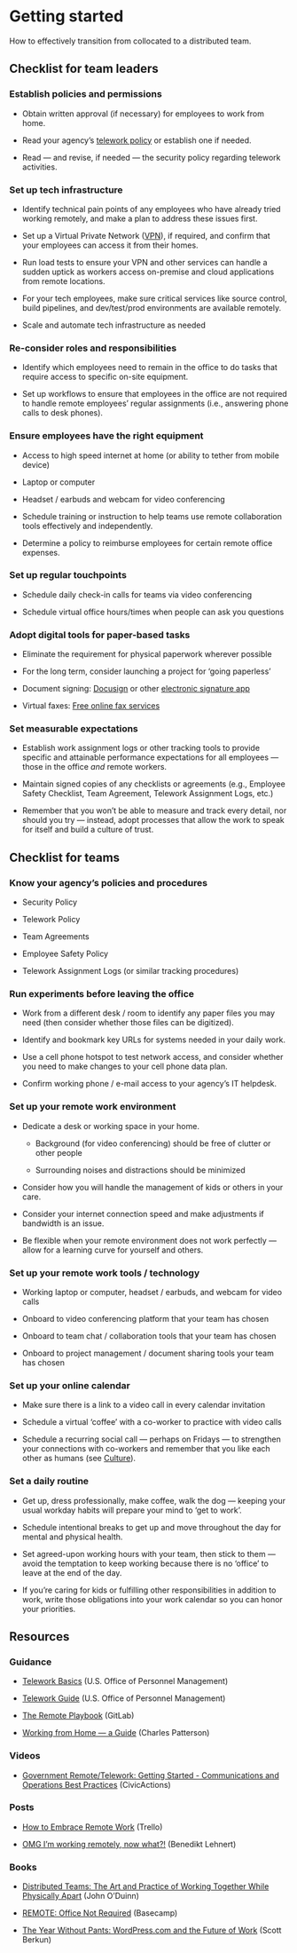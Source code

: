 # Getting started

How to effectively transition from collocated to a distributed team.

## Checklist for team leaders

### Establish policies and permissions

* Obtain written approval (if necessary) for employees to work from home.

* Read your agency’s [telework policy](https://www.businessnewsdaily.com/7749-create-telecommuting-policy.html) or establish one if needed.

* Read — and revise, if needed — the security policy regarding telework activities.

### Set up tech infrastructure

* Identify technical pain points of any employees who have already tried working remotely, and make a plan to address these issues first.

* Set up a Virtual Private Network ([VPN](https://www.howtogeek.com/133680/htg-explains-what-is-a-vpn/)), if required, and confirm that your employees can access it from their homes.

* Run load tests to ensure your VPN and other services can handle a sudden uptick as workers access on-premise and cloud applications from remote locations.

* For your tech employees, make sure critical services like source control, build pipelines, and dev/test/prod environments are available remotely.

* Scale and automate tech infrastructure as needed

### Re-consider roles and responsibilities

* Identify which employees need to remain in the office to do tasks that require access to specific on-site equipment.

* Set up workflows to ensure that employees in the office are not required to handle remote employees’ regular assignments (i.e., answering phone calls to desk phones).

### Ensure employees have the right equipment

* Access to high speed internet at home (or ability to tether from mobile device)

* Laptop or computer

* Headset / earbuds and webcam for video conferencing

* Schedule training or instruction to help teams use remote collaboration tools effectively and independently.

* Determine a policy to reimburse employees for certain remote office expenses.

### Set up regular touchpoints

* Schedule daily check-in calls for teams via video conferencing

* Schedule virtual office hours/times when people can ask you questions

### Adopt digital tools for paper-based tasks

* Eliminate the requirement for physical paperwork wherever possible

* For the long term, consider launching a project for ‘going paperless’

* Document signing: [Docusign](https://www.docusign.com/) or other [electronic signature app](https://blog.quoteroller.com/docusign-competitors-and-alternatives/)

* Virtual faxes: [Free online fax services](https://www.lifewire.com/free-fax-services-2378048)

### Set measurable expectations

* Establish work assignment logs or other tracking tools to provide specific and attainable performance expectations for all employees — those in the office *and* remote workers.

* Maintain signed copies of any checklists or agreements (e.g., Employee Safety Checklist, Team Agreement, Telework Assignment Logs, etc.)

* Remember that you won’t be able to measure and track every detail, nor should you try — instead, adopt processes that allow the work to speak for itself and build a culture of trust. 

## Checklist for teams

### Know your agency’s policies and procedures

* Security Policy

* Telework Policy

* Team Agreements

* Employee Safety Policy

* Telework Assignment Logs (or similar tracking procedures)

### Run experiments before leaving the office

* Work from a different desk / room to identify any paper files you may need (then consider whether those files can be digitized).

* Identify and bookmark key URLs for systems needed in your daily work.

* Use a cell phone hotspot to test network access, and consider whether you need to make changes to your cell phone data plan.

* Confirm working phone / e-mail access to your agency’s IT helpdesk.

### Set up your remote work environment

* Dedicate a desk or working space in your home.

    * Background (for video conferencing) should be free of clutter or other people

    * Surrounding noises and distractions should be minimized

* Consider how you will handle the management of kids or others in your care.

* Consider your internet connection speed and make adjustments if bandwidth is an issue.

* Be flexible when your remote environment does not work perfectly — allow for a learning curve for yourself and others.

### Set up your remote work tools / technology

* Working laptop or computer, headset / earbuds, and webcam for video calls

* Onboard to video conferencing platform that your team has chosen

* Onboard to team chat / collaboration tools that your team has chosen

* Onboard to project management / document sharing tools your team has chosen

### Set up your online calendar

* Make sure there is a link to a video call in every calendar invitation

* Schedule a virtual ‘coffee’ with a co-worker to practice with video calls

* Schedule a recurring social call — perhaps on Fridays — to strengthen your connections with co-workers and remember that you like each other as humans (see [Culture](https://docs.google.com/document/d/1xrBPTGR_7R5FCGja-p2rXaMcN4NAjuE_6pKqPcYwOvQ/edit#heading=h.co7z165sjr2m)).

### Set a daily routine

* Get up, dress professionally, make coffee, walk the dog — keeping your usual workday habits will prepare your mind to ‘get to work’.

* Schedule intentional breaks to get up and move throughout the day for mental and physical health.

* Set agreed-upon working hours with your team, then stick to them — avoid the temptation to keep working because there is no ‘office’ to leave at the end of the day.

* If you’re caring for kids or fulfilling other responsibilities in addition to work, write those obligations into your work calendar so you can honor your priorities.

## Resources

### Guidance

* [Telework Basics](https://www.telework.gov/federal-community/telework-employees/telework-basics/) (U.S. Office of Personnel Management)

* [Telework Guide](https://www.telework.gov/guidance-legislation/telework-guidance/telework-guide/) (U.S. Office of Personnel Management)

* [The Remote Playbook](https://about.gitlab.com/resources/downloads/ebook-remote-playbook.pdf) (GitLab)

* [Working from Home — a Guide](https://medium.com/@charlespattson/working-from-home-a-guide-1c30321cd399) (Charles Patterson)

### Videos

* [Government Remote/Telework: Getting Started - Communications and Operations Best Practices](https://vimeo.com/401528689) (CivicActions)

### Posts

* [How to Embrace Remote Work](https://info.trello.com/hubfs/How_To_Embrace_Remote_Work_Trello_Ultimate_Guide.pdf) (Trello)

* [OMG I’m working remotely, now what?!](https://benediktlehnert.github.io/) (Benedikt Lehnert)

### Books

* [Distributed Teams: The Art and Practice of Working Together While Physically Apart](https://www.amzn.com/1732254907) (John O’Duinn)

* [REMOTE: Office Not Required](https://basecamp.com/books/remote) (Basecamp)

* [The Year Without Pants: WordPress.com and the Future of Work](https://scottberkun.com/yearwithoutpants/) (Scott Berkun)
